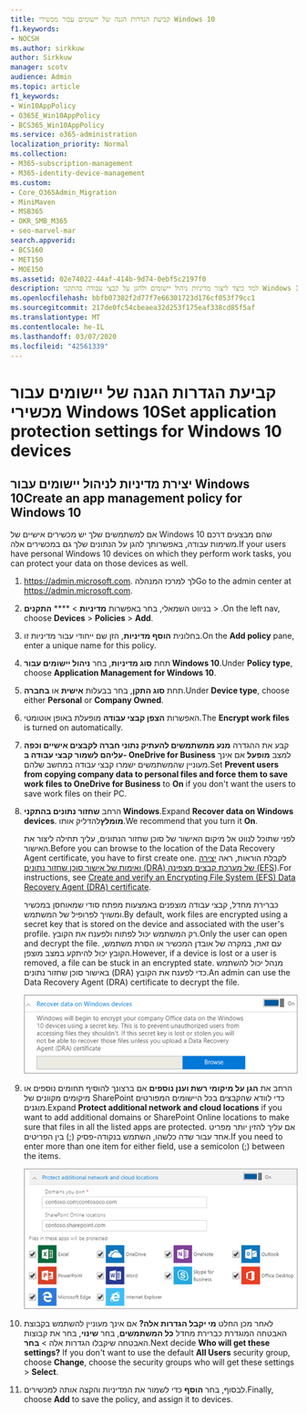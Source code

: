 ```yaml
---
title: קביעת הגדרות הגנה של יישומים עבור מכשירי Windows 10
f1.keywords:
- NOCSH
ms.author: sirkkuw
author: Sirkkuw
manager: scotv
audience: Admin
ms.topic: article
f1_keywords:
- Win10AppPolicy
- O365E_Win10AppPolicy
- BCS365_Win10AppPolicy
ms.service: o365-administration
localization_priority: Normal
ms.collection:
- M365-subscription-management
- M365-identity-device-management
ms.custom:
- Core_O365Admin_Migration
- MiniMaven
- MSB365
- OKR_SMB_M365
- seo-marvel-mar
search.appverid:
- BCS160
- MET150
- MOE150
ms.assetid: 02e74022-44af-414b-9d74-0ebf5c2197f0
description: למד כיצד ליצור מדיניות ניהול יישומים ולהגן על קבצי עבודה בהתקני Windows 10 האישיים של המשתמשים שלך.
ms.openlocfilehash: bbfb07302f2d77f7e66301723d176cf053f79cc1
ms.sourcegitcommit: 217de0fc54cbeaea32d253f175eaf338cd85f5af
ms.translationtype: MT
ms.contentlocale: he-IL
ms.lasthandoff: 03/07/2020
ms.locfileid: "42561339"
---
```

# <a name="set-application-protection-settings-for-windows-10-devices"></a><span data-ttu-id="95907-103">קביעת הגדרות הגנה של יישומים עבור מכשירי Windows 10</span><span class="sxs-lookup"><span data-stu-id="95907-103">Set application protection settings for Windows 10 devices</span></span>

## <a name="create-an-app-management-policy-for-windows-10"></a><span data-ttu-id="95907-104">יצירת מדיניות לניהול יישומים עבור Windows 10</span><span class="sxs-lookup"><span data-stu-id="95907-104">Create an app management policy for Windows 10</span></span>

<span data-ttu-id="95907-105">אם למשתמשים שלך יש מכשירים אישיים של Windows 10 שהם מבצעים דרכם משימות עבודה, באפשרותך להגן על הנתונים שלך גם במכשירים אלה.</span><span class="sxs-lookup"><span data-stu-id="95907-105">If your users have personal Windows 10 devices on which they perform work tasks, you can protect your data on those devices as well.</span></span>
  
1. <span data-ttu-id="95907-106"><a href="https://go.microsoft.com/fwlink/p/?linkid=837890" target="_blank">https://admin.microsoft.com</a>. לך למרכז המנהלה</span><span class="sxs-lookup"><span data-stu-id="95907-106">Go to the admin center at <a href="https://go.microsoft.com/fwlink/p/?linkid=837890" target="_blank">https://admin.microsoft.com</a>.</span></span> 
    
2. <span data-ttu-id="95907-107">בניווט השמאלי, בחר באפשרות **מדיניות** \> \*\*\*\* **התקנים** \> .</span><span class="sxs-lookup"><span data-stu-id="95907-107">On the left nav, choose **Devices** \> **Policies** \> **Add**.</span></span>

3. <span data-ttu-id="95907-108">בחלונית **הוסף מדיניות**, הזן שם ייחודי עבור מדיניות זו.</span><span class="sxs-lookup"><span data-stu-id="95907-108">On the **Add policy** pane, enter a unique name for this policy.</span></span> 
    
4. <span data-ttu-id="95907-109">תחת **סוג מדיניות**, בחר **ניהול יישומים עבור Windows 10**.</span><span class="sxs-lookup"><span data-stu-id="95907-109">Under **Policy type**, choose **Application Management for Windows 10**.</span></span>
    
5. <span data-ttu-id="95907-110">תחת **סוג התקן**, בחר בבעלות **אישית** או **בחברה**.</span><span class="sxs-lookup"><span data-stu-id="95907-110">Under **Device type**, choose either **Personal** or **Company Owned**.</span></span>
    
6. <span data-ttu-id="95907-111">האפשרות **הצפן קבצי עבודה** מופעלת באופן אוטומטי.</span><span class="sxs-lookup"><span data-stu-id="95907-111">The **Encrypt work files** is turned on automatically.</span></span> 
    
7. <span data-ttu-id="95907-112">קבע את ההגדרה **מנע ממשתמשים להעתיק נתוני חברה לקבצים אישיים וכפה עליהם לשמור קבצי עבודה ב- OneDrive for Business** למצב **מופעל** אם אינך מעוניין שהמשתמשים ישמרו קבצי עבודה במחשב שלהם.</span><span class="sxs-lookup"><span data-stu-id="95907-112">Set **Prevent users from copying company data to personal files and force them to save work files to OneDrive for Business** to **On** if you don't want the users to save work files on their PC.</span></span> 
    
9. <span data-ttu-id="95907-113">הרחב **שחזור נתונים בהתקני Windows**.</span><span class="sxs-lookup"><span data-stu-id="95907-113">Expand **Recover data on Windows devices**.</span></span> <span data-ttu-id="95907-114">**מומלץ**להדליק אותו.</span><span class="sxs-lookup"><span data-stu-id="95907-114">We recommend that you turn it **On**.</span></span>
    
    <span data-ttu-id="95907-115">לפני שתוכל לנווט אל מיקום האישור של סוכן שחזור הנתונים, עליך תחילה ליצור את האישור.</span><span class="sxs-lookup"><span data-stu-id="95907-115">Before you can browse to the location of the Data Recovery Agent certificate, you have to first create one.</span></span> <span data-ttu-id="95907-116">לקבלת הוראות, ראה [יצירה ואימות של אישור סוכן שחזור נתונים (DRA) של מערכת קבצים מצפינה (EFS](https://go.microsoft.com/fwlink/p/?linkid=853700)).</span><span class="sxs-lookup"><span data-stu-id="95907-116">For instructions, see [Create and verify an Encrypting File System (EFS) Data Recovery Agent (DRA) certificate](https://go.microsoft.com/fwlink/p/?linkid=853700).</span></span>
    
    <span data-ttu-id="95907-117">כברירת מחדל, קבצי עבודה מוצפנים באמצעות מפתח סודי שמאוחסן במכשיר ומשויך לפרופיל של המשתמש.</span><span class="sxs-lookup"><span data-stu-id="95907-117">By default, work files are encrypted using a secret key that is stored on the device and associated with the user's profile.</span></span> <span data-ttu-id="95907-118">רק המשתמש יכול לפתוח ולפענח את הקובץ.</span><span class="sxs-lookup"><span data-stu-id="95907-118">Only the user can open and decrypt the file.</span></span> <span data-ttu-id="95907-119">עם זאת, במקרה של אובדן המכשיר או הסרת משתמש, הקובץ יכול להיתקע במצב מוצפן.</span><span class="sxs-lookup"><span data-stu-id="95907-119">However, if a device is lost or a user is removed, a file can be stuck in an encrypted state.</span></span> <span data-ttu-id="95907-120">מנהל יכול להשתמש באישור סוכן שחזור נתונים (DRA) כדי לפענח את הקובץ.</span><span class="sxs-lookup"><span data-stu-id="95907-120">An admin can use the Data Recovery Agent (DRA) certificate to decrypt the file.</span></span>
    
    ![Browse to Data Recovery Agent certificate.](../media/7d7d664f-b72f-4293-a3e7-d0fa7371366c.png)
  
10. <span data-ttu-id="95907-122">הרחב את **הגן על מיקומי רשת וענן נוספים** אם ברצונך להוסיף תחומים נוספים או מיקומים מקוונים של SharePoint כדי לוודא שהקבצים בכל היישומים המפורטים מוגנים.</span><span class="sxs-lookup"><span data-stu-id="95907-122">Expand **Protect additional network and cloud locations** if you want to add additional domains or SharePoint Online locations to make sure that files in all the listed apps are protected.</span></span> <span data-ttu-id="95907-123">אם עליך להזין יותר מפריט אחד עבור שדה כלשהו, השתמש בנקודה-פסיק (;) בין הפריטים.</span><span class="sxs-lookup"><span data-stu-id="95907-123">If you need to enter more than one item for either field, use a semicolon (;) between the items.</span></span>
    
    ![Expand Protect additional network and cloud locations, and enter domains or SharePoint Online sites you own.](../media/7afaa0c7-ba53-456d-8c61-312c45e09625.png)
  
11. <span data-ttu-id="95907-p105">לאחר מכן החלט **מי יקבל הגדרות אלה?** אם אינך מעוניין להשתמש בקבוצת האבטחה המוגדרת כברירת מחדל **כל המשתמשים**, בחר **שינוי**, בחר את קבוצות האבטחה שיקבלו הגדרות אלה \> **בחר**.</span><span class="sxs-lookup"><span data-stu-id="95907-p105">Next decide **Who will get these settings?** If you don't want to use the default **All Users** security group, choose **Change**, choose the security groups who will get these settings \> **Select**.</span></span>
    
12. <span data-ttu-id="95907-127">לבסוף, בחר **הוסף** כדי לשמור את המדיניות והקצה אותה למכשירים.</span><span class="sxs-lookup"><span data-stu-id="95907-127">Finally, choose **Add** to save the policy, and assign it to devices.</span></span> 
